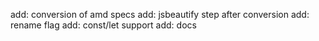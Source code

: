 add: conversion of amd specs
add: jsbeautify step after conversion
add: rename flag
add: const/let support
add: docs
